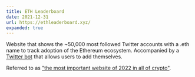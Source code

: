 ```yaml
---
title: ETH Leaderboard
date: 2021-12-31
url: https://ethleaderboard.xyz/
expanded: true
---
```


Website that shows the ~50,000 most followed Twitter accounts with a .eth name to track adoption of the Ethereum ecosystem. Accompanied by a [Twitter bot](https://twitter.com/ethleaderboard) that allows users to add themselves.

Referred to as ["the most important website of 2022 in all of crypto"](https://twitter.com/iamDCinvestor/status/1478462954374901763).